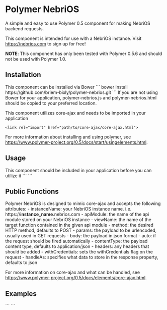 # Polymer NebriOS

A simple and easy to use Polymer 0.5 component for making NebriOS backend requests.

This component is intended for use with a NebriOS instance. Visit https://nebrios.com to sign up for free!

<strong>NOTE</strong>: This component has only been tested with Polymer 0.5.6 and should not be used with Polymer 1.0.

<h2>Installation</h2>
This component can be installed via Bower
```
bower install https://github.com/briem-bixly/polymer-nebrios.git
```
If you are not using Bower for your application, polymer-nebrios.js and polymer-nebrios.html should be copied to your preferred location.

This component utilizes core-ajax and needs to be imported in your application
```
<link rel="import" href="path/to/core-ajax/core-ajax.html">
```
For more information about installing and using polymer, see https://www.polymer-project.org/0.5/docs/start/usingelements.html.

<h2>Usage</h2>
This component should be included in your application before you can utilize it
```
<link rel="import" href="path/to/polymer-nebrios/polymer-nebrios.html">
```

<h2>Public Functions</h2>
Polymer NebriOS is designed to mimic core-ajax and accepts the following attributes:
- instanceName: your NebriOS instance name. i.e. https://<strong>instance_name</strong>.nebrios.com
- apiModule: the name of the api module stored on your NebriOS instance
- viewName: the name of the target function contained in the given api module
- method: the desired HTTP method, defaults to POST
- params: the payload to be urlencoded, usually used in GET requests
- body: the payload in json format
- auto: if the request should be fired automatically
- contentType: the payload content type, defaults to application/json
- headers: any headers that should be added
- withCredentials: sets the withCredentials flag on the request
- handleAs: specifies what data to store in the response property, defaults to json

For more information on core-ajax and what can be handled, see https://www.polymer-project.org/0.5/docs/elements/core-ajax.html.


<h2>Examples</h2>
```
<link rel="import" href="../bower_components/polymer-nebrios/polymer-nebrios.html">

<polymer-element name="test-element" attributes="resp greeting">
    <template>
        <span>Hello from <b>test-element</b>. This is my Shadow DOM.</span>
        <p>Greeting: {{greeting}}</p>
        <p>Response: {{resp}}</p>
        <label for="greetingInput">Greeting:</label>
        <input type="text" id="greetingInput" value="{{greeting}}">
        <button on-click="{{sendGreeting}}">Send Greeting!</button>
        <polymer-nebrios id="startGreeting"
                         instanceName="francois"
                         apiModule="greeting_api"
                         viewName="start_greeting"
                         params='{"greeting":"{{greeting}}"}'
                         method="GET"
                         on-response="{{onResponse}}">
        </polymer-nebrios>
    </template>
    <script>
        Polymer({
            resp: "",
            greeting: "hello",
            onResponse: function(event, response){
                console.log(response.response); //outputs {"identifier": "02fe4cee4d484b9bae044bd640bce76"} 
            },
            sendGreeting: function(){
                this.$.startGreeting.go();
            }
        });
    </script>
</polymer-element>
```
